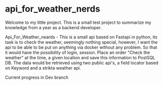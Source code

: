# api_for_weather_nerds

Welcome to my little project. This is a small test project to summarize my knowledge from a year as a backend developer.

Api_For_Weather_neards - This is a small api based on Fastapi in python, its task is to check the weather, seemingly nothing special, however, I want the api to be able to be put on anything via docker without any problem. So that it would have the possibility of login, session. Place an order "Check the weather" at the time, a given location and save this information to PostSQL DB.
The data would be retrieved using two public api's, a field locator based on Keyword and a strikta weather api. 

Current progress in Dev branch
